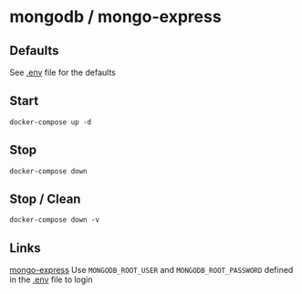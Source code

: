 # mongodb / mongo-express

## Defaults

See [.env](./.env) file for the defaults

## Start

```shell
docker-compose up -d
```

## Stop

```shell
docker-compose down
```

## Stop / Clean

```shell
docker-compose down -v
```

## Links

[mongo-express](http://localhost:8002/) Use `MONGODB_ROOT_USER` and `MONGODB_ROOT_PASSWORD` defined in the [.env](./.env) file to login
